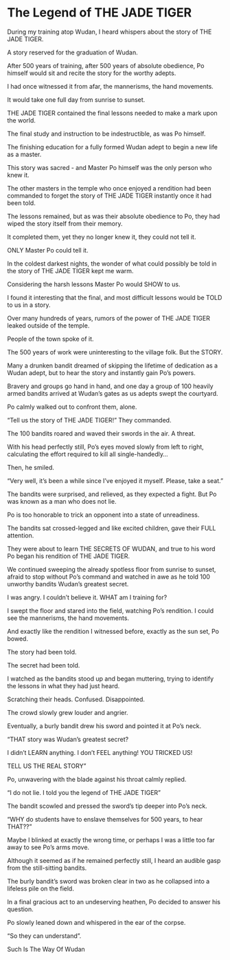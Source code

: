 # The Legend of THE JADE TIGER

During my training atop Wudan, I heard whispers about the story of THE JADE TIGER.

A story reserved for the graduation of Wudan.

After 500 years of training, after 500 years of absolute obedience, Po himself would sit and recite the story for the worthy adepts.

I had once witnessed it from afar, the mannerisms, the hand movements.

It would take one full day from sunrise to sunset.

THE JADE TIGER contained the final lessons needed to make a mark upon the world.

The final study and instruction to be indestructible, as was Po himself.

The finishing education for a fully formed Wudan adept to begin a new life as a master.

This story was sacred - and Master Po himself was the only person who knew it.

The other masters in the temple who once enjoyed a rendition had been commanded to forget the story of THE JADE TIGER instantly once it had been told.

The lessons remained, but as was their absolute obedience to Po, they had wiped the story itself from their memory.

It completed them, yet they no longer knew it, they could not tell it.

ONLY Master Po could tell it.

In the coldest darkest nights, the wonder of what could possibly be told in the story of THE JADE TIGER kept me warm.

Considering the harsh lessons Master Po would SHOW to us.

I found it interesting that the final, and most difficult lessons would be TOLD to us in a story.

Over many hundreds of years, rumors of the power of THE JADE TIGER leaked outside of the temple.

People of the town spoke of it.

The 500 years of work were uninteresting to the village folk. But the STORY.&#x20;

Many a drunken bandit dreamed of skipping the lifetime of dedication as a Wudan adept, but to hear the story and instantly gain Po’s powers.

Bravery and groups go hand in hand, and one day a group of 100 heavily armed bandits arrived at Wudan’s gates as us adepts swept the courtyard.

Po calmly walked out to confront them, alone.

“Tell us the story of THE JADE TIGER!” They commanded.

The 100 bandits roared and waved their swords in the air. A threat.

With his head perfectly still, Po’s eyes moved slowly from left to right, calculating the effort required to kill all single-handedly…

Then, he smiled.

“Very well, it’s been a while since I’ve enjoyed it myself. Please, take a seat.”

The bandits were surprised, and relieved, as they expected a fight. But Po was known as a man who does not lie.

Po is too honorable to trick an opponent into a state of unreadiness.

The bandits sat crossed-legged and like excited children, gave their FULL attention.

They were about to learn THE SECRETS OF WUDAN, and true to his word Po began his rendition of THE JADE TIGER.

We continued sweeping the already spotless floor from sunrise to sunset, afraid to stop without Po’s command and watched in awe as he told 100 unworthy bandits Wudan’s greatest secret.

I was angry. I couldn’t believe it. WHAT am I training for?

I swept the floor and stared into the field, watching Po’s rendition. I could see the mannerisms, the hand movements.

And exactly like the rendition I witnessed before, exactly as the sun set, Po bowed.

The story had been told.

The secret had been told.

I watched as the bandits stood up and began muttering, trying to identify the lessons in what they had just heard.

Scratching their heads. Confused. Disappointed.

The crowd slowly grew louder and angrier.

Eventually, a burly bandit drew his sword and pointed it at Po’s neck.

“THAT story was Wudan’s greatest secret?

I didn’t LEARN anything. I don’t FEEL anything! YOU TRICKED US!

TELL US THE REAL STORY”

Po, unwavering with the blade against his throat calmly replied.

“I do not lie. I told you the legend of THE JADE TIGER”

The bandit scowled and pressed the sword’s tip deeper into Po’s neck.

“WHY do students have to enslave themselves for 500 years, to hear THAT??”

Maybe I blinked at exactly the wrong time, or perhaps I was a little too far away to see Po’s arms move.

Although it seemed as if he remained perfectly still, I heard an audible gasp from the still-sitting bandits.

The burly bandit’s sword was broken clear in two as he collapsed into a lifeless pile on the field.

In a final gracious act to an undeserving heathen, Po decided to answer his question.

Po slowly leaned down and whispered in the ear of the corpse.

“So they can understand”.



Such Is The Way Of Wudan

